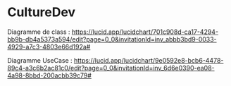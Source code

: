 # CultureDev

Diagramme de class : https://lucid.app/lucidchart/701c908d-ca17-4294-bb9b-db4a5373a594/edit?page=0_0&invitationId=inv_abbb3bd9-0033-4929-a7c3-4803e66d192a#

Diagramme UseCase : https://lucid.app/lucidchart/9e0592e8-bcb6-4478-89c4-a3c6b2ac81c0/edit?page=0_0&invitationId=inv_6d6e0390-ea08-4a98-8bbd-200acbb39c79#